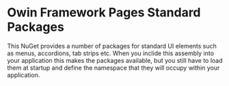 # Owin Framework Pages Standard Packages
This NuGet provides a number of packages for standard UI elements such as
menus, accordions, tab strips etc. When you inclide this assembly into your
application this makes the packages available, but you still have to load
them at startup and define the namespace that they will occupy within
your application.
